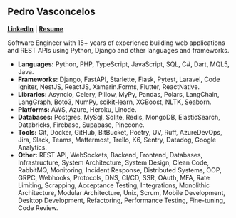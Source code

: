 ## Pedro Vasconcelos

**[LinkedIn](https://www.linkedin.com/in/pvasconcelos/)** | **[Resume](https://github.com/ptronico/ptronico/blob/main/Pedro-Vasconcelos-Resume.pdf)**

Software Engineer with 15+ years of experience building web applications and REST APIs using Python, Django and other languages and frameworks.

- **Languages:** Python, PHP, TypeScript, JavaScript, SQL, C#, Dart, MQL5, Java.
- **Frameworks:** Django, FastAPI, Starlette, Flask, Pytest, Laravel, Code Igniter, NestJS, ReactJS, Xamarin.Forms, Flutter, ReactNative.
- **Libraries:** Asyncio, Celery, Pillow, MyPy, Pandas, Polars, LangChain, LangGraph, Boto3, NumPy, scikit-learn, XGBoost, NLTK, Seaborn.
- **Platforms:** AWS, Azure, Heroku, Linode.
- **Databases:** Postgres, MySql, Sqlite, Redis, MongoDB, ElasticSearch, Databricks, Firebase, Supabase, Pinecone.
- **Tools:** Git, Docker, GitHub, BitBucket, Poetry, UV, Ruff, AzureDevOps, Jira, Slack, Teams, Mattermost, Trello, K6, Sentry, Datadog, Google Analytics.
- **Other:** REST API, WebSockets, Backend, Frontend, Databases, Infrastructure, System Architecture, System Design, Clean Code, RabbitMQ, Monitoring, Incident Response, Distributed Systems, OOP, GRPC, Webhooks, Protocols, DNS, CI/CD, SSR, OAuth, MFA, Rate Limiting, Scrapping, Acceptance Testing, Integrations, Monolithic Architecture, Modular Architecture, Unix, Scrum, Mobile Development, Desktop Development, Refactoring, Performance Testing, Fine-tuning, Code Review.
